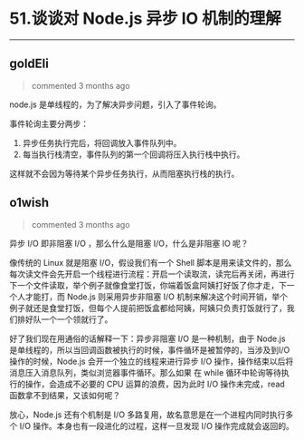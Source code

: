 
 # 51.谈谈对 Node.js 异步 IO 机制的理解 
  
 ***
## goldEli 
 > commented 3 months ago 

node.js 是单线程的，为了解决异步问题，引入了事件轮询。

事件轮询主要分两步：

1. 异步任务执行完后，将回调放入事件队列中。
2. 每当执行栈清空，事件队列的第一个回调将压入执行栈中执行。

这样就不会因为等待某个异步任务执行，从而阻塞执行栈的执行。
## o1wish 
 > commented 3 months ago 

异步  I/O 即非阻塞  I/O ，那么什么是阻塞 I/O，什么是非阻塞 IO 呢？

像传统的 Linux 就是阻塞  I/O，假设我们有一个 Shell 脚本是用来读文件的，那么每次读文件会先开启一个线程进行流程：开启一个读取流，读完后再关闭，再进行下一个文件读取，举个例子就像食堂打饭，你端着饭盒阿姨打好饭了你才走，下一个人才能打，而 Node.js 则采用异步非阻塞 I/O 机制来解决这个时间开销，举个例子就还是食堂打饭，但每个人提前把饭盒都给阿姨，阿姨只负责打饭就行了，我们排好队一个一个领就行了。

好了我们现在用通俗的话解释一下：异步非阻塞 I/O 是一种机制，由于 Node.js 是单线程的，所以当回调函数被执行的时候，事件循环是被暂停的，当涉及到I/O操作的时候，Node.js 会开一个独立的线程来进行异步 I/O 操作，操作结束以后将消息压入消息队列，类似浏览器事件循环。那么如果 在 while 循环中轮询等待执行的操作，会造成不必要的 CPU 运算的浪费，因为此时 I/O 操作未完成，read 函数拿不到结果，又该如何呢？

放心，Node.js 还有个机制是 I/O 多路复用，故名意思是在一个进程内同时执行多个 I/O 操作。本身也有一段进化的过程，这样一旦发现 I/O 操作完成就会返回的。